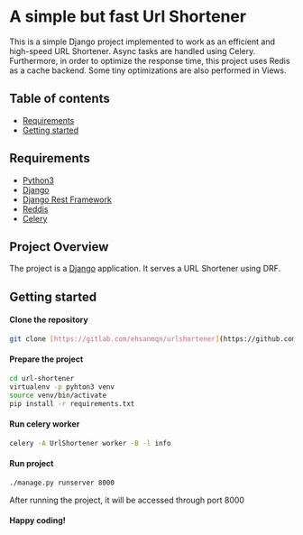 # A simple but fast Url Shortener
This is a simple Django project implemented to work as an efficient and high-speed URL Shortener. 
Async tasks are handled using Celery. Furthermore, in order to optimize the response time, this project uses Redis as a cache backend. Some tiny optimizations are also performed in Views.

## Table of contents 

- [Requirements](#requirements)
- [Getting started](#getting-started)


## Requirements

* [Python3](https://www.python.org/)
* [Django](https://www.djangoproject.com/)
* [Django Rest Framework](https://www.django-rest-framework.org/)
* [Reddis](https://redis.io/)
* [Celery](http://www.celeryproject.org/)

## Project Overview

The project is a [Django](https://www.djangoproject.com/start/) application. It serves a URL Shortener using DRF. 

## Getting started

#### Clone the repository

```bash
git clone [https://gitlab.com/ehsanmqn/urlshortener](https://github.com/ehsanmqn/url-shortener)
```

#### Prepare the project
```bash
cd url-shortener
virtualenv -p pyhton3 venv
source venv/bin/activate
pip install -r requirements.txt
```

#### Run celery worker

```bash
celery -A UrlShortener worker -B -l info
```

#### Run project

```bash
./manage.py runserver 8000
```

After running the project, it will be accessed through port 8000

#### Happy coding!

